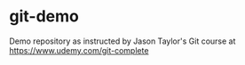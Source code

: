 # git-demo
Demo repository as instructed by Jason Taylor's Git course at https://www.udemy.com/git-complete
